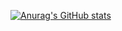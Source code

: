 
[![Anurag's GitHub stats](https://github-readme-stats.vercel.app/api?username=Ebenezr)](https://github.com/anuraghazra/github-readme-stats)
<!--
**Ebenezr/Ebenezr** is a ✨ _special_ ✨ repository because its `README.md` (this file) appears on your GitHub profile.

Here are some ideas to get you started:

- 🔭 I’m currently working on ...
- 🌱 I’m currently learning ...
- 👯 I’m looking to collaborate on ...
- 🤔 I’m looking for help with ...
- 💬 Ask me about ...
- 📫 How to reach me: ...
- 😄 Pronouns: ...
- ⚡ Fun fact: ...
-->
